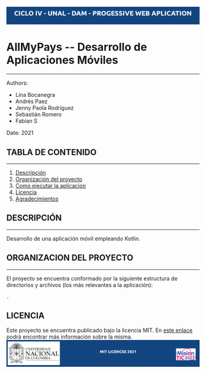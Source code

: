 ![header](docs/header.png)

# AllMyPays  -- Desarrollo de Aplicaciones Móviles

---

Authors:

- Lina Bocanegra
- Andrés Paez
- Jenny Paola  Rodríguez  
- Sebastián Romero
- Fabian S

Date: 2021

## TABLA DE CONTENIDO

---

1. [Descripción](#Descripción)
2. [Organización del proyecto](#Organizacion)
3. [Como ejecutar la aplicacion](#eAplicacion)
4. [Licencia](#Licencia)
5. [Agradecimientos](#Agradecimientos)

## DESCRIPCIÓN

---

Desarrollo de una aplicación móvil empleando Kotlin.

## ORGANIZACION DEL PROYECTO

---

El proyecto se encuentra conformado por la siguiente estructura de directorios y archivos (los más relevantes a la aplicación):

```
.
```

## LICENCIA

Este proyecto se encuentra publicado bajo la licencia MIT. En [este enlace](https://opensource.org/licenses/MIT) podrá encontrar más información sobre la misma.
![footer](docs/footer.png)



